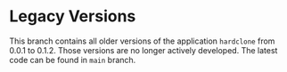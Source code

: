 # Legacy Versions

This branch contains all older versions of the application `hardclone` from 0.0.1 to 0.1.2.
Those versions are no longer actively developed. The latest code can be found in `main` branch.
